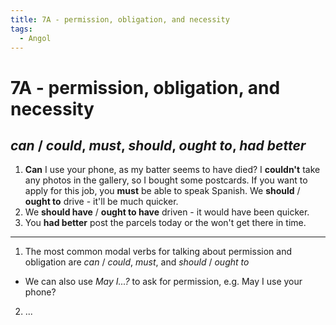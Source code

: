 ```yaml
---
title: 7A - permission, obligation, and necessity
tags:
  - Angol
---
```


# 7A - permission, obligation, and necessity

## _can_ / _could_, _must_, _should_, _ought to_, _had better_

1. **Can** I use your phone, as my batter seems to have died?
   I **couldn't** take any photos in the gallery, so I bought some postcards.
   If you want to apply for this job, you **must** be able to speak Spanish.
   We **should** / **ought to** drive - it'll be much quicker.
2. We **should have** / **ought to have** driven - it would have been quicker.
3. You **had better** post the parcels today or the won't get there in time.

---

1. The most common modal verbs for talking about permission and obligation are _can_ / _could_, _must_, and _should_ / _ought to_
- We can also use _May I...?_ to ask for permission, e.g. May I use your phone?
2. ...